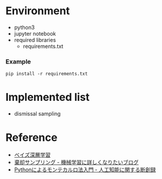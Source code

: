 # Environment
- python3
- jupyter notebook
- required libraries
  - requirements.txt

### Example

```
pip install -r requirements.txt
```

# Implemented list
- dismissal sampling

# Reference
- [ベイズ深層学習](https://www.amazon.co.jp/%E3%83%99%E3%82%A4%E3%82%BA%E6%B7%B1%E5%B1%A4%E5%AD%A6%E7%BF%92-%E6%A9%9F%E6%A2%B0%E5%AD%A6%E7%BF%92%E3%83%97%E3%83%AD%E3%83%95%E3%82%A7%E3%83%83%E3%82%B7%E3%83%A7%E3%83%8A%E3%83%AB%E3%82%B7%E3%83%AA%E3%83%BC%E3%82%BA-%E9%A0%88%E5%B1%B1-%E6%95%A6%E5%BF%97/dp/4065168708)
- [棄却サンプリング - 機械学習に詳しくなりたいブログ](https://www.iwanttobeacat.com/entry/2018/03/24/225348)
- [Pythonによるモンテカルロ法入門 - 人工知能に関する断創録](http://aidiary.hatenablog.com/entry/20140620/1403272044)